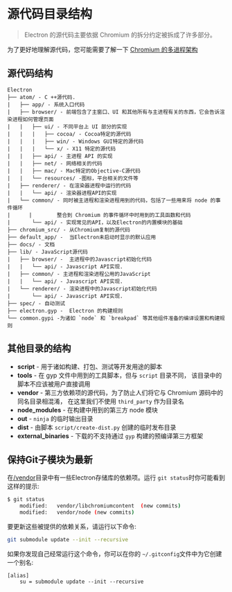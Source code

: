 # 源代码目录结构

> Electron 的源代码主要依据 Chromium 的拆分约定被拆成了许多部分。

为了更好地理解源代码，您可能需要了解一下
[Chromium 的多进程架构](http://dev.chromium.org/developers/design-documents/multi-process-architecture)           

## 源代码结构

```
Electron
├── atom/ - C ++源代码.
|   ├── app/ - 系统入口代码
|   ├── browser/ - 前端包含了主窗口、UI 和其他所有与主进程有关的东西，它会告诉渲染进程如何管理页面
|   |   ├── ui/ - 不同平台上 UI 部分的实现
|   |   |   ├── cocoa/ - Cocoa特定的源代码
|   |   |   ├── win/ - Windows GUI特定的源代码
|   |   |   └── x/ - X11 特定的源代码
|   |   ├── api/ - 主进程 API 的实现
|   |   ├── net/ - 网络相关的代码
|   |   ├── mac/ - Mac特定的Objective-C源代码
|   |   └── resources/ -图标，平台相关的文件等
|   ├── renderer/ - 在渲染器进程中运行的代码
|   |   └── api/ - 渲染器进程API的实现
|   └── common/ - 同时被主进程和渲染进程用到的代码，包括了一些用来将 node 的事件循环
|      |        整合到 Chromium 的事件循环中时用到的工具函数和代码
|       └── api/ - 实现常见的API，以及Electron的内置模块的基础
├── chromium_src/ - 从Chromium复制的源代码
├── default_app/ -  当Electron未启动时显示的默认应用
├── docs/ - 文档
├── lib/ - JavaScript源代码
|   ├── browser/ -  主进程中的Javascript初始化代码
|   |   └── api/ - Javascript API实现.
|   ├── common/ - 主进程和渲染进程公用的JavaScript
|   |   └── api/ - Javascript API实现.
|   └── renderer/ - 渲染进程中的Javascript初始化代码
|       └── api/ - Javascript API实现.
├── spec/ - 自动测试
├── electron.gyp -  Electron 的构建规则
└── common.gypi -为诸如 `node` 和 `breakpad` 等其他组件准备的编译设置和构建规则
```

## 其他目录的结构

* **script** - 用于诸如构建、打包、测试等开发用途的脚本
* **tools** - 在 gyp 文件中用到的工具脚本，但与 `script` 目录不同， 该目录中的脚本不应该被用户直接调用
* **vendor** - 第三方依赖项的源代码，为了防止人们将它与 Chromium 源码中的同名目录相混淆，  在这里我们不使用 `third_party` 作为目录名
* **node_modules** - 在构建中用到的第三方 node 模块
* **out** - `ninja` 的临时输出目录
* **dist** - 由脚本 `script/create-dist.py` 创建的临时发布目录
* **external_binaries** - 下载的不支持通过 `gyp` 构建的预编译第三方框架

## 保持Git子模块为最新
在[/vendor][vendor]目录中有一些Electron存储库的依赖项。运行 `git status`时你可能看到这样的提示:

```sh
$ git status
	modified:   vendor/libchromiumcontent  (new commits)
	modified:   vendor/node (new commits)
```

要更新这些被提供的依赖关系，请运行以下命令:

```sh
git submodule update --init --recursive
```

如果你发现自己经常运行这个命令，你可以在你的 `~/.gitconfig`文件中为它创建一个别名:

```
[alias]
	su = submodule update --init --recursive
```

[vendor]: https://github.com/electron/electron/tree/master/vendor